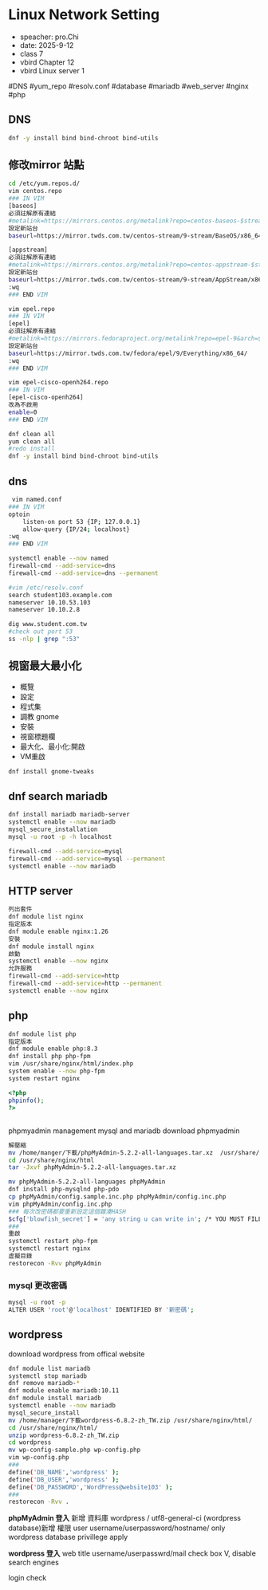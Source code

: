 # Linux Network Setting
- speacher: pro.Chi
- date: 2025-9-12
- class 7
- vbird Chapter 12
- vbird Linux server 1

#DNS #yum_repo #resolv.conf #database #mariadb #web_server #nginx #php

## DNS

```bash
dnf -y install bind bind-chroot bind-utils

```

## 修改mirror 站點
```sh
cd /etc/yum.repos.d/
vim centos.repo
### IN VIM
[baseos]
必須註解原有連結
#metalink=https://mirrors.centos.org/metalink?repo=centos-baseos-$stream&arch=$basearch&protocol=https,http
設定新站台
baseurl=https://mirror.twds.com.tw/centos-stream/9-stream/BaseOS/x86_64/os/ #設定新站台

[appstream]
必須註解原有連結
#metalink=https://mirrors.centos.org/metalink?repo=centos-appstream-$stream&arch=$basearch&protocol=https,http
設定新站台
baseurl=https://mirror.twds.com.tw/centos-stream/9-stream/AppStream/x86_64/os/ 
:wq
### END VIM

vim epel.repo
### IN VIM  
[epel]
必須註解原有連結
#metalink=https://mirrors.fedoraproject.org/metalink?repo=epel-9&arch=$basearch&infra=$infra&content=$contentdir 
設定新站台
baseurl=https://mirror.twds.com.tw/fedora/epel/9/Everything/x86_64/ 
:wq
### END VIM

vim epel-cisco-openh264.repo
### IN VIM
[epel-cisco-openh264]
改為不啟用
enable=0
### END VIM

dnf clean all
yum clean all
#redo install
dnf -y install bind bind-chroot bind-utils
```
 
 ## dns
```sh 
 vim named.conf
### IN VIM
optoin
    listen-on port 53 {IP; 127.0.0.1}
    allow-query {IP/24; localhost}
:wq
### END VIM

systemctl enable --now named
firewall-cmd --add-service=dns
firewall-cmd --add-service=dns --permanent

#vim /etc/resolv.conf
search student103.example.com
nameserver 10.10.53.103
nameserver 10.10.2.8

dig www.student.com.tw
#check out port 53
ss -nlp | grep ":53"
```

 ## 視窗最大最小化
 - 概覽
 - 設定
 - 程式集
 - 調教 gnome
 - 安裝
 - 視窗標題欄
 - 最大化、最小化:開啟
 - VM重啟

 ```sh
 dnf install gnome-tweaks
 ```

## dnf search mariadb
```sh
dnf install mariadb mariadb-server
systemctl enable --now mariadb
mysql_secure_installation
mysql -u root -p -h localhost

firewall-cmd --add-service=mysql
firewall-cmd --add-service=mysql --permanent
systemctl enable --now mariadb
```

## HTTP server
```sh
列出套件
dnf module list nginx
指定版本
dnf module enable nginx:1.26
安裝
dnf module install nginx
啟動
systemctl enable --now nginx
允許服務
firewall-cmd --add-service=http
firewall-cmd --add-service=http --permanent
systemctl enable --now nginx
```


## php
```sh
dnf module list php
指定版本
dnf module enable php:8.3
dnf install php php-fpm
vim /usr/share/nginx/html/index.php
system enable --now php-fpm
system restart nginx
```

```php
<?php
phpinfo();
?>
```

## 
phpmyadmin
management mysql and mariadb
download phpmyadmin
```sh
解壓縮
mv /home/manger/下載/phpMyAdmin-5.2.2-all-languages.tar.xz  /usr/share/nginx/html/
cd /usr/share/nginx/html
tar -Jxvf phpMyAdmin-5.2.2-all-languages.tar.xz 

mv phpMyAdmin-5.2.2-all-languages phpMyAdmin
dnf install php-mysqlnd php-pdo
cp phpMyAdmin/config.sample.inc.php phpMyAdmin/config.inc.php
vim phpMyAdmin/config.inc.php
### 每次改密碼都要重新設定這個雜湊HASH
$cfg['blowfish_secret'] = 'any string u can write in'; /* YOU MUST FILL IN THIS FOR COOKIE AUTH! */
###
重啟
systemctl restart php-fpm
systemctl restart nginx
虛擬目錄
restorecon -Rvv phpMyAdmin
```

### mysql 更改密碼
```sh
mysql -u root -p
ALTER USER 'root'@'localhost' IDENTIFIED BY '新密碼';
```



## wordpress
download wordpress from offical website
```bash
dnf module list mariadb
systemctl stop mariadb
dnf remove mariadb-*
dnf module enable mariadb:10.11
dnf module install mariadb
systemctl enable --now mariadb
mysql_secure_install
mv /home/manager/下載wordpress-6.8.2-zh_TW.zip /usr/share/nginx/html/
cd /usr/share/nginx/html/
unzip wordpress-6.8.2-zh_TW.zip
cd wordpress
mv wp-config-sample.php wp-config.php
vim wp-config.php
###
define('DB_NAME','wordpress' );
define('DB_USER','wordpress' );
define('DB_PASSWORD','WordPress@website103' );
###
restorecon -Rvv .
```

**phpMyAdmin 登入**
新增 資料庫 wordpress / utf8-general-ci
(wordpress database)新增 權限 user 
username/userpassword/hostname/
only wordpress database privillege
apply

**wordpress 登入**
web title
username/userpasswrd/mail
check box V, disable search engines

login check


